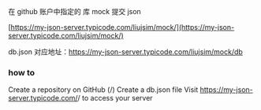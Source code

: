 在 github 账户中指定的 库 mock 提交 json

[https://my-json-server.typicode.com/liujsim/mock/](https://my-json-server.typicode.com/liujsim/mock/)


db.json  对应地址：https://my-json-server.typicode.com/liujsim/mock/db


### how to

Create a repository on GitHub (<your-username>/<your-repo>)
Create a db.json file
Visit https://my-json-server.typicode.com/<your-username>/<your-repo> to access your server